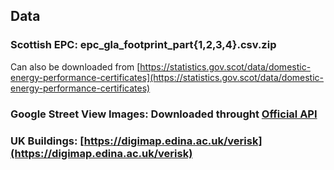 ## Data

### Scottish EPC: epc_gla_footprint_part{1,2,3,4}.csv.zip

Can also be downloaded from [https://statistics.gov.scot/data/domestic-energy-performance-certificates](https://statistics.gov.scot/data/domestic-energy-performance-certificates)

### Google Street View Images: Downloaded throught [Official API](https://developers.google.com/maps/documentation/streetview/overview)

### UK Buildings: [https://digimap.edina.ac.uk/verisk](https://digimap.edina.ac.uk/verisk)
